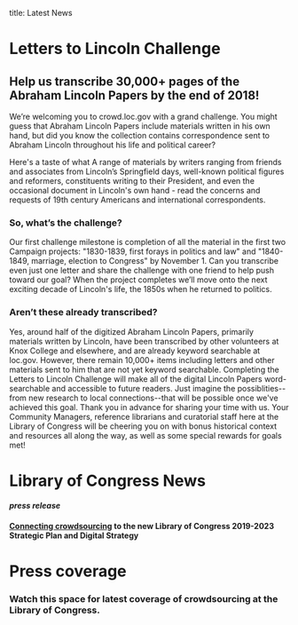 title: Latest News

# Letters to Lincoln Challenge 
## Help us transcribe 30,000+ pages of the Abraham Lincoln Papers by the end of 2018!

We’re welcoming you to crowd.loc.gov with a grand challenge. You might guess that Abraham Lincoln Papers include materials written in his own hand, but did you know the collection contains correspondence sent to Abraham Lincoln throughout his life and political career? 

Here's a taste of what  A range of materials by writers ranging from friends and associates from Lincoln’s Springfield days, well-known political figures and reformers, constituents writing to their President, and even the occasional document in Lincoln's own hand - read the concerns and requests of 19th century Americans and international correspondents. 

### So, what’s the challenge? 
Our first challenge milestone is completion of all the material in the first two Campaign projects: "1830-1839, first forays in politics and law" and "1840-1849, marriage, election to Congress" by November 1. Can you transcribe even just one letter and share the challenge with one friend to help push toward our goal?  When the project completes we’ll move onto the next exciting decade of Lincoln's life, the 1850s when he returned to politics.

### Aren’t these already transcribed? 
Yes, around half of the digitized Abraham Lincoln Papers, primarily materials written by Lincoln, have been transcribed by other volunteers at Knox College and elsewhere, and are already keyword searchable at loc.gov. However, there remain 10,000+ items including letters and other materials sent to him that are not yet keyword searchable. Completing the Letters to Lincoln Challenge will make all of the digital Lincoln Papers word-searchable and accessible to future readers. Just imagine the possiblities--from new research to local connections--that will be possible once we've achieved this goal. Thank you in advance for sharing your time with us. Your Community Managers, reference librarians and curatorial staff here at the Library of Congress will be cheering you on with bonus historical context and resources all along the way, as well as some special rewards for goals met!

# Library of Congress News 
#### *press release*
#### [Connecting crowdsourcing](https://blogs.loc.gov/thesignal/2018/10/new-strategy-new-crowd-new-team/) to the new Library of Congress 2019-2023 Strategic Plan and Digital Strategy


# Press coverage
### Watch this space for latest coverage of crowdsourcing at the Library of Congress. 
